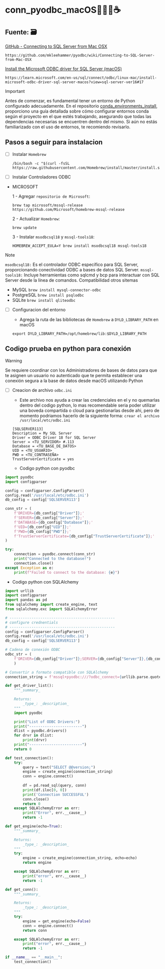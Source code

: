 # conn_pyodbc_macOS👨‍💻🚀☕️ 

## Fuente: 🗃️

[GitHub - Connecting to SQL Server from Mac OSX](https://pages.github.com/)
```
https://github.com/mkleehammer/pyodbc/wiki/Connecting-to-SQL-Server-from-Mac-OSX
```
[Install the Microsoft ODBC driver for SQL Server (macOS)](https://learn.microsoft.com/en-us/sql/connect/odbc/linux-mac/install-microsoft-odbc-driver-sql-server-macos?view=sql-server-ver16#17)
```
https://learn.microsoft.com/en-us/sql/connect/odbc/linux-mac/install-microsoft-odbc-driver-sql-server-macos?view=sql-server-ver16#17
```
  
> [!IMPORTANT]
> Antes de comenzar, es fundamental tener un entorno de Python configurado adecuadamente. En el repositorio [conda_environments_install](https://github.com/glopez-distelsa/conda_environments_install), proporciono una guía detallada sobre cómo configurar entornos conda según el proyecto en el que estés trabajando, asegurando que todas las dependencias necesarias se encuentren dentro del mismo. Si aún no estás familiarizado con el uso de entornos, te recomiendo revisarlo.


## Pasos a seguir para instalacion 
  
- [ ] Instalar `Homebrew`
    ```
    /bin/bash -c "$(curl -fsSL https://raw.githubusercontent.com/Homebrew/install/master/install.sh)"
    ```
    
- [ ] Instalar Controladores ODBC
* MICROSOFT
  
  1 - Agregar `repositorio de Microsoft`:
  
  ```
  brew tap microsoft/mssql-release https://github.com/Microsoft/homebrew-mssql-release
  ```
      
  2 - Actualizar `Homebrew`:
  
  ```
  brew update
  ```
      
  3 - Instalar `msodbcsql18` y `mssql-tools18`:

   ```
  HOMEBREW_ACCEPT_EULA=Y brew install msodbcsql18 mssql-tools18
  ```

> [!NOTE]
> `msodbcsql18:` Es el controlador ODBC específico para SQL Server, proporcionando conectividad ODBC a bases de datos SQL Server.
> `mssql-tools18:` Incluye herramientas como sqlcmd y bcp para interactuar con SQL Server desde la línea de comandos.
> Compatibilidad otros sitemas
> - MySQL `brew install mysql-connector-odbc`
> - PostgreSQL `brew install psqlodbc`
> - SQLite `brew install qliteodbc`
        
- [ ] Configuracion del entorno
      
    - Agrega la ruta de las bibliotecas de `Homebrew` a `DYLD_LIBRARY_PATH` en macOS
      
  ```
  export DYLD_LIBRARY_PATH=/opt/homebrew/lib:$DYLD_LIBRARY_PATH
  ```

## Codigo prueba en python para conexión

> [!WARNING]
> Se requiere coordinar con los Administradores de bases de datos para que te asignen un usuario no autenticado que te permita establecer una conexión segura a la base de datos desde macOS utilizando Python

- [ ] Creacion de archivo `odbc.ini`
      
    - Este archivo nos ayuda a crear las credenciales en el y no quemarlas dentro del codigo python, lo mas recomendable seria poder utilizar una boveda compartida o cloud para gestionarlas desde ahi, pero de momento podriamos hacerlo de la siguiente forma: `crear el archivo /usr/local/etc/odbc.ini`
      
  ```
  [SQLSERVER113]
  Description = My SQL Server
  Driver = ODBC Driver 18 for SQL Server
  Server = <TU_SERVIDOR> #.113
  Database = <TU_BASE_DE_DATOS>
  UID = <TU_USUARIO>
  PWD = <TU_CONTRASEÑA>
  TrustServerCertificate = yes
  ```

    - Codigo python con pyodbc

```python
import pyodbc
import configparser

config = configparser.ConfigParser()
config.read('/usr/local/etc/odbc.ini')
db_config = config['SQLSERVER113']

conn_str = (
    f'DRIVER={db_config["Driver"]};'
    f'SERVER={db_config["Server"]};'
    f'DATABASE={db_config["Database"]};'
    f'UID={db_config["UID"]};'
    f'PWD={db_config["PWD"]};'
    f'TrustServerCertificate={db_config["TrustServerCertificate"]};'
)

try:
    connection = pyodbc.connect(conn_str)
    print("Connected to the database!")
    connection.close()
except Exception as e:
    print(f"Failed to connect to the database: {e}")
```

   - Codigo python con SQLAlchemy


```python
import urllib
import configparser
import pandas as pd
from sqlalchemy import create_engine, text
from sqlalchemy.exc import SQLAlchemyError

# ------------------------------------------------
# configure crednentials
# ------------------------------------------------
config = configparser.ConfigParser()
config.read('/usr/local/etc/odbc.ini')
db_config = config['SQLSERVER113']

# Cadena de conexión ODBC
odbc_str = (
    f'DRIVER={db_config["Driver"]};SERVER={db_config["Server"]},{db_config["PORT"]};DATABASE={db_config["Database"]};UID={db_config["UID"]};PWD={db_config["PWD"]};TrustServerCertificate={db_config["TrustServerCertificate"]};Encrypt=yes'
    )

# Convertir a formato compatible con SQLAlchemy
connection_string = f'mssql+pyodbc:///?odbc_connect={urllib.parse.quote_plus(odbc_str)}'

def get_driver_list():
    """_summary_

    Returns:
        _type_: _description_
    """
    import pyodbc

    print("List of ODBC Drivers:")
    print("------------------------")
    dlist = pyodbc.drivers()
    for drvr in dlist:
        print(drvr)
    print("------------------------")
    return 0

def test_connection():
    try:
        query = text("SELECT @@version;")
        engine = create_engine(connection_string)
        conn = engine.connect()
        
        df = pd.read_sql(query, conn)
        print(df.iloc[0, 0])
        print('Connection SUCCESSFUL')
        conn.close()
        return 0
    except SQLAlchemyError as err:
        print("Error", err.__cause__)
        return -1

def get_engine(echo=True):
    """_summary_

    Returns:
        _type_: _description_
    """
    try:
        engine = create_engine(connection_string, echo=echo)
        return engine

    except SQLAlchemyError as err:
        print("error", err.__cause__)
        return -1

def get_conn():
    """_summary_

    Returns:
        _type_: _description_
    """
    try:
        engine = get_engine(echo=False)
        conn = engine.connect()
        return conn

    except SQLAlchemyError as err:
        print("error", err.__cause__)
        return -1

if __name__ == "__main__":
    test_connection()
```
